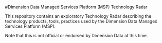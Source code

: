 #Dimension Data Managed Services Platform (MSP) Technology Radar

This repository contains an exploratory Technology Radar describing the technology products, tools, practices used by the Dimension Data Managed Services Platform (MSP).

Note that this is not official or endorsed by Dimension Data at this time.
